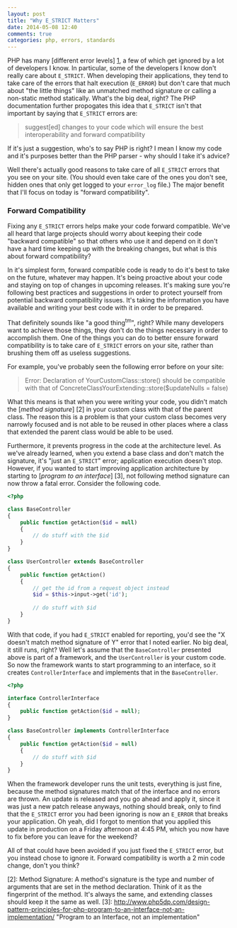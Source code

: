 ```yaml
---
layout: post
title: "Why E_STRICT Matters"
date: 2014-05-08 12:40
comments: true
categories: php, errors, standards
---
```


PHP has many [different error levels] [1], a few of which get ignored by a lot of developers I know.
In particular, some of the developers I know don't really care about `E_STRICT`. When developing their
applications, they tend to take care of the errors that halt execution (`E_ERROR`) but don't care that much
about "the little things" like an unmatched method signature or calling a non-static method statically.
What's the big deal, right? The PHP documentation further propogates this idea that `E_STRICT` isn't
that important by saying that `E_STRICT` errors are:

> suggest[ed] changes to your code which will ensure the best interoperability and forward compatibility

If it's just a suggestion, who's to say PHP is right? I mean I know my code and it's purposes better than
the PHP parser - why should I take it's advice?

Well there's actually good reasons to take care of all `E_STRICT` errors that you see on your site. (You
should even take care of the ones you don't see, hidden ones that only get logged to your `error_log` file.)
The major benefit that I'll focus on today is "forward compatibility".

### Forward Compatibility

Fixing any `E_STRICT` errors helps make your code forward compatible. We've all heard that large projects
should worry about keeping their code "backward compatible" so that others who use it and depend on it don't
have a hard time keeping up with the breaking changes, but what is this about forward compatibility?

In it's simplest form, forward compatible code is ready to do it's best to take on the future, whatever may
happen. It's being proactive about your code and staying on top of changes in upcoming releases. It's making
sure you're following best practices and suggestions in order to protect yourself from potential backward
compatibility issues. It's taking the information you have available and writing your best code with it in
order to be prepared.

That definitely sounds like "a good thing<sup>tm</sup>", right? While many developers want to achieve those
things, they don't do the things necessary in order to accomplish them. One of the things you can do to better
ensure forward compatibility is to take care of `E_STRICT` errors on your site, rather than brushing them off
as useless suggestions.

For example, you've probably seen the following error before on your site:

> Error: Declaration of YourCustomClass::store() should be compatible with that of ConcreteClassYourExtending::store($updateNulls = false)

What this means is that when you were writing your code, you didn't match the [_method signature_] [2] in your
custom class with that of the parent class. The reason this is a problem is that your custom class becomes
very narrowly focused and is not able to be reused in other places where a class that extended the parent
class would be able to be used.

Furthermore, it prevents progress in the code at the architecture level. As we've already learned, when you
extend a base class and don't match the signature, it's "just an `E_STRICT`" error; application execution
doesn't stop. However, if you wanted to start improving application architecture by starting to
[_program to an interface_] [3], not following method signature can now throw a fatal error. Consider the 
following code.

```php
<?php

class BaseController
{
    public function getAction($id = null)
    {
        // do stuff with the $id
    }
}

class UserController extends BaseController
{
    public function getAction()
    {
        // get the id from a request object instead
        $id = $this->input->get('id');
        
        // do stuff with $id
    }
}
```

With that code, if you had `E_STRICT` enabled for reporting, you'd see the "X doesn't match method signature of Y"
error that I noted earlier. No big deal, it still runs, right? Well let's assume that the `BaseController` presented
above is part of a framework, and the `UserController` is your custom code. So now the framework wants to start
programming to an interface, so it creates `ControllerInterface` and implements that in the `BaseController`.

```php
<?php

interface ControllerInterface
{
    public function getAction($id = null);
}

class BaseController implements ControllerInterface
{
    public function getAction($id = null)
    {
        // do stuff with $id
    }
}
```

When the framework developer runs the unit tests, everything is just fine, because the method signatures match
that of the interface and no errors are thrown. An update is released and you go ahead and apply it, since it
was just a new patch release anyways, nothing should break, only to find that the `E_STRICT` error you had been
ignoring is now an `E_ERROR` that breaks your application. Oh yeah, did I forgot to mention that you applied
this update in production on a Friday afternoon at 4:45 PM, which you now have to fix before you can leave for
the weekend?

All of that could have been avoided if you just fixed the `E_STRICT` error, but you instead chose to ignore it.
Forward compatibility is worth a 2 min code change, don't you think?

[1]: http://www.php.net/manual/en/errorfunc.constants.php "Predefined Error Constants" 
[2]: Method Signature: A method's signature is the type and number of arguments that are set in the method
declaration. Think of it as the fingerprint of the method. It's always the same, and extending classes
should keep it the same as well.
[3]: http://www.php5dp.com/design-pattern-principles-for-php-program-to-an-interface-not-an-implementation/ "Program to an Interface, not an implementation"
